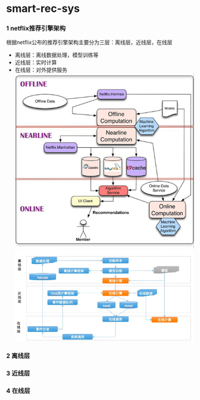# smart-rec-sys
### 1 netflix推荐引擎架构
根据netflix公布的推荐引擎架构主要分为三层：离线层，近线层，在线层
* 离线层：离线数据处理，模型训练等
* 近线层：实时计算
* 在线层：对外提供服务
![image](https://github.com/kddor/smart-rec-sys/blob/master/pic/netflix推荐算法架构.jpg)
![image](https://github.com/kddor/smart-rec-sys/blob/master/pic/推荐引擎架构图.jpg)
### 2 离线层
### 3 近线层
### 4 在线层
